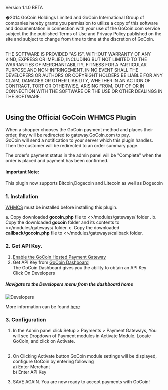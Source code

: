 Version 1.1.0 BETA

�2014 GoCoin Holdings Limited and GoCoin International Group of companies hereby grants you permission to utilize a copy of this software and documentation in connection with your use of the GoCoin.com service subject the the published Terms of Use and Privacy Policy published on the site and subject to change from time to time at the discretion of GoCoin.<br><br>

THE SOFTWARE IS PROVIDED "AS IS", WITHOUT WARRANTY OF ANY KIND, EXPRESS OR IMPLIED, INCLUDING BUT NOT LIMITED TO THE WARRANTIES OF MERCHANTABILITY, FITNESS FOR A PARTICULAR PURPOSE AND NON-INFRINGEMENT. IN NO EVENT SHALL THE DEVELOPERS OR AUTHORS OR COPYRIGHT HOLDERS BE LIABLE FOR ANY CLAIM, DAMAGES OR OTHER LIABILITY, WHETHER IN AN ACTION OF CONTRACT, TORT OR OTHERWISE, ARISING FROM, OUT OF OR IN CONNECTION WITH THE SOFTWARE OR THE USE OR OTHER DEALINGS IN THE SOFTWARE.<br><br>

## Using the Official GoCoin WHMCS Plugin
When a shopper chooses the GoCoin payment method and places their order, they will be redirected to gateway.GoCoin.com to pay.  
GoCoin will send a notification to your server which this plugin handles.  Then the customer will be redirected to an order summary page.  

The order's payment status in the admin panel will be "Complete" when the order is placed and payment has been confirmed. 

#### Important Note: 
This plugin now supports Bitcoin,Dogecoin and Litecoin as well as Dogecoin

### 1. Installation
[WHMCS](http://www.whmcs.com/) must be installed before installing this plugin.

a. 	Copy downloaded <b>gocoin.php</b> file to <<WHMCS Home>>/modules/gateways/ folder .
b. 	Copy the downloaded <b>gocoin</b> folder and its contents to <<WHMCS Home>>/modules/gateways/ folder.
c. 	Copy the downloaded <b>callback/gocoin.php</b> file to <<WHMCS Home>>/modules/gateways/callback folder.

### 2. Get API Key.
1) [Enable the GoCoin Hosted Payment Gateway](http://www.gocoin.com/docs/hosted_gateway)<br>
2) Get API Key from [GoCoin Dashboard](https://dashboard.gocoin.com)<br>
	The GoCoin Dashboard gives you the ability to obtain an API Key<br>
	Click On Developers<br>

##### Navigate to the Developers menu from the dashboard home<br>
![Developers](https://dl.dropboxusercontent.com/s/s4aevk5gig3x0g6/screenshot.png)


More information can be found [here](http://www.gocoin.com/pdfs/merchant_integration_guide_1.0.0.pdf)

### 3. Configuration

1. In the Admin panel click Setup > Payments > Payment Gateways, You will see Dropdown of Payment modules in Activate Module. Locate GoCoin, and click on Activate. <br><br>

2. On Clicking Activate button GoCoin module settings will be displayed, configure GoCoin by entering following<br>
  a) Enter  Merchant  
  b) Enter API Key
3. SAVE AGAIN. You are now ready to accept payments with GoCoin!